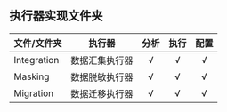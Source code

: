 ## 执行器实现文件夹

| 文件/文件夹 | 执行器 | 分析 | 执行 | 配置 |
| ------ | -------- | :--: | :--: | :--: |
| Integration | 数据汇集执行器 | √ | √ | √ |
| Masking | 数据脱敏执行器 | √ | √ | √ |
| Migration | 数据迁移执行器 | √ | √ | √ |
